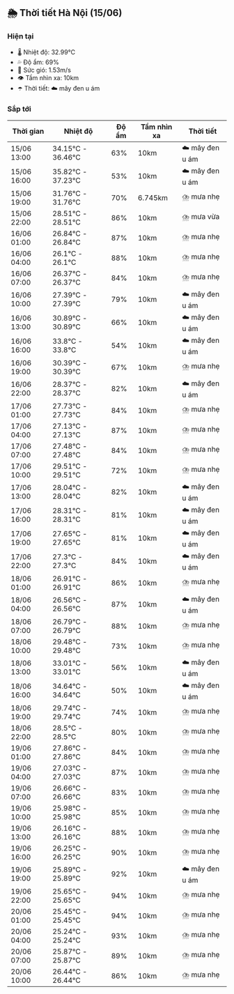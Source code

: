 ## 🌦️ Thời tiết Hà Nội (15/06)

### Hiện tại

- 🌡️ Nhiệt độ: 32.99℃
- 💦 Độ ẩm: 69%
- 💨 Sức gió: 1.53m/s
- 👁️ Tầm nhìn xa: 10km
- ☂️ Thời tiết: ☁️ mây đen u ám

### Sắp tới

| Thời gian | Nhiệt độ | Độ ẩm | Tầm nhìn xa | Thời tiết |
| --- | --- | --- | --- | --- |
| 15/06 13:00 | 34.15℃ - 36.46℃ | 63% | 10km | ☁️ mây đen u ám |
| 15/06 16:00 | 35.82℃ - 37.23℃ | 53% | 10km | ☁️ mây đen u ám |
| 15/06 19:00 | 31.76℃ - 31.76℃ | 70% | 6.745km | ⛈️ mưa nhẹ |
| 15/06 22:00 | 28.51℃ - 28.51℃ | 86% | 10km | ⛈️ mưa vừa |
| 16/06 01:00 | 26.84℃ - 26.84℃ | 87% | 10km | ⛈️ mưa nhẹ |
| 16/06 04:00 | 26.1℃ - 26.1℃ | 88% | 10km | ⛈️ mưa nhẹ |
| 16/06 07:00 | 26.37℃ - 26.37℃ | 84% | 10km | ⛈️ mưa nhẹ |
| 16/06 10:00 | 27.39℃ - 27.39℃ | 79% | 10km | ☁️ mây đen u ám |
| 16/06 13:00 | 30.89℃ - 30.89℃ | 66% | 10km | ☁️ mây đen u ám |
| 16/06 16:00 | 33.8℃ - 33.8℃ | 54% | 10km | ☁️ mây đen u ám |
| 16/06 19:00 | 30.39℃ - 30.39℃ | 67% | 10km | ⛈️ mưa nhẹ |
| 16/06 22:00 | 28.37℃ - 28.37℃ | 82% | 10km | ☁️ mây đen u ám |
| 17/06 01:00 | 27.73℃ - 27.73℃ | 84% | 10km | ⛈️ mưa nhẹ |
| 17/06 04:00 | 27.13℃ - 27.13℃ | 87% | 10km | ⛈️ mưa nhẹ |
| 17/06 07:00 | 27.48℃ - 27.48℃ | 84% | 10km | ⛈️ mưa nhẹ |
| 17/06 10:00 | 29.51℃ - 29.51℃ | 72% | 10km | ⛈️ mưa nhẹ |
| 17/06 13:00 | 28.04℃ - 28.04℃ | 82% | 10km | ☁️ mây đen u ám |
| 17/06 16:00 | 28.31℃ - 28.31℃ | 81% | 10km | ☁️ mây đen u ám |
| 17/06 19:00 | 27.65℃ - 27.65℃ | 81% | 10km | ☁️ mây đen u ám |
| 17/06 22:00 | 27.3℃ - 27.3℃ | 84% | 10km | ☁️ mây đen u ám |
| 18/06 01:00 | 26.91℃ - 26.91℃ | 86% | 10km | ⛈️ mưa nhẹ |
| 18/06 04:00 | 26.56℃ - 26.56℃ | 87% | 10km | ☁️ mây đen u ám |
| 18/06 07:00 | 26.79℃ - 26.79℃ | 88% | 10km | ⛈️ mưa nhẹ |
| 18/06 10:00 | 29.48℃ - 29.48℃ | 73% | 10km | ⛈️ mưa nhẹ |
| 18/06 13:00 | 33.01℃ - 33.01℃ | 56% | 10km | ☁️ mây đen u ám |
| 18/06 16:00 | 34.64℃ - 34.64℃ | 50% | 10km | ☁️ mây đen u ám |
| 18/06 19:00 | 29.74℃ - 29.74℃ | 74% | 10km | ⛈️ mưa nhẹ |
| 18/06 22:00 | 28.5℃ - 28.5℃ | 80% | 10km | ⛈️ mưa nhẹ |
| 19/06 01:00 | 27.86℃ - 27.86℃ | 84% | 10km | ⛈️ mưa nhẹ |
| 19/06 04:00 | 27.03℃ - 27.03℃ | 87% | 10km | ⛈️ mưa nhẹ |
| 19/06 07:00 | 26.66℃ - 26.66℃ | 83% | 10km | ⛈️ mưa nhẹ |
| 19/06 10:00 | 25.98℃ - 25.98℃ | 85% | 10km | ⛈️ mưa nhẹ |
| 19/06 13:00 | 26.16℃ - 26.16℃ | 88% | 10km | ⛈️ mưa nhẹ |
| 19/06 16:00 | 26.25℃ - 26.25℃ | 90% | 10km | ⛈️ mưa nhẹ |
| 19/06 19:00 | 25.89℃ - 25.89℃ | 92% | 10km | ☁️ mây đen u ám |
| 19/06 22:00 | 25.65℃ - 25.65℃ | 94% | 10km | ⛈️ mưa nhẹ |
| 20/06 01:00 | 25.45℃ - 25.45℃ | 94% | 10km | ⛈️ mưa nhẹ |
| 20/06 04:00 | 25.24℃ - 25.24℃ | 93% | 10km | ⛈️ mưa nhẹ |
| 20/06 07:00 | 25.87℃ - 25.87℃ | 89% | 10km | ⛈️ mưa nhẹ |
| 20/06 10:00 | 26.44℃ - 26.44℃ | 86% | 10km | ⛈️ mưa nhẹ |
